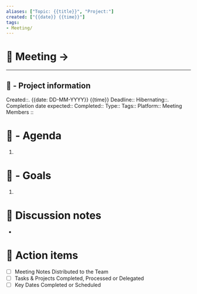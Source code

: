 ```yaml
---
aliases: ["Topic: {{title}}", "Project:"]
created: ["{{date}} {{time}}"]
tags:
- Meeting/
---
```


# 🚀 Meeting -> 

---
## 📢 - Project information
Created::. {{date: DD-MM-YYYY}} {{time}}
Deadline:: 
Hibernating::. 
Completion date expected:: 
Completed:: 
Type:: 
Tags:: 
Platform:: 
Meeting Members :: 
# 📅 - Agenda
1. 
# 🎯 - Goals
1. 
# 📝 Discussion notes
- 

# 💠 Action items
- [ ] Meeting Notes Distributed to the Team
- [ ] Tasks & Projects Completed, Processed or Delegated
- [ ] Key Dates Completed or Scheduled

